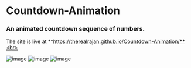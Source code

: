 # Countdown-Animation
### An animated countdown sequence of numbers.
The site is live at **https://therealrajan.github.io/Countdown-Animation/**<br><br>

![image](https://user-images.githubusercontent.com/22878736/131247604-2ba87207-f7cc-4307-bbad-471effc7bbfe.png)
![image](https://user-images.githubusercontent.com/22878736/131247746-ebb44bec-8e94-49d8-b26a-2ca1f622d457.png)
![image](https://user-images.githubusercontent.com/22878736/131247797-2b0dddf2-0900-425c-94e1-fb6f28e2d1cc.png)

